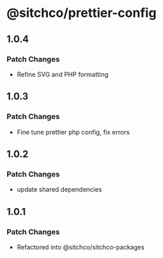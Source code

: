 # @sitchco/prettier-config

## 1.0.4

### Patch Changes

- Refine SVG and PHP formatting

## 1.0.3

### Patch Changes

- Fine tune prettier php config, fix errors

## 1.0.2

### Patch Changes

- update shared dependencies

## 1.0.1

### Patch Changes

- Refactored into @sitchco/sitchco-packages
